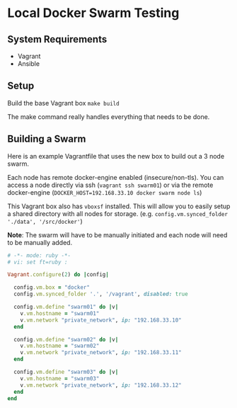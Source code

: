 # Local Docker Swarm Testing

## System Requirements
* Vagrant
* Ansible

## Setup
Build the base Vagrant box `make build`

The make command really handles everything that needs to be done.

## Building a Swarm
Here is an example Vagrantfile that uses the new box to build out a 3 node swarm.

Each node has remote docker-engine enabled (insecure/non-tls). You can access a node directly via ssh (`vagrant ssh swarm01`) or via the remote docker-engine (`DOCKER_HOST=192.168.33.10 docker swarm node ls`)

This Vagrant box also has `vboxsf` installed. This will allow you to easily setup a shared directory with all nodes for storage. (e.g. `config.vm.synced_folder './data', '/src/docker'`)

**Note**: The swarm will have to be manually initiated and each node will need to be manually added.


```ruby
# -*- mode: ruby -*-
# vi: set ft=ruby :

Vagrant.configure(2) do |config|

  config.vm.box = "docker"
  config.vm.synced_folder '.', '/vagrant', disabled: true

  config.vm.define "swarm01" do |v|
    v.vm.hostname = "swarm01"
    v.vm.network "private_network", ip: "192.168.33.10"
  end

  config.vm.define "swarm02" do |v|
    v.vm.hostname = "swarm02"
    v.vm.network "private_network", ip: "192.168.33.11"
  end

  config.vm.define "swarm03" do |v|
    v.vm.hostname = "swarm03"
    v.vm.network "private_network", ip: "192.168.33.12"
  end
end

```
